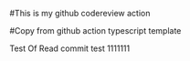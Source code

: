 #This is my github codereview action

#Copy from github action typescript template

Test Of Read commit test 1111111